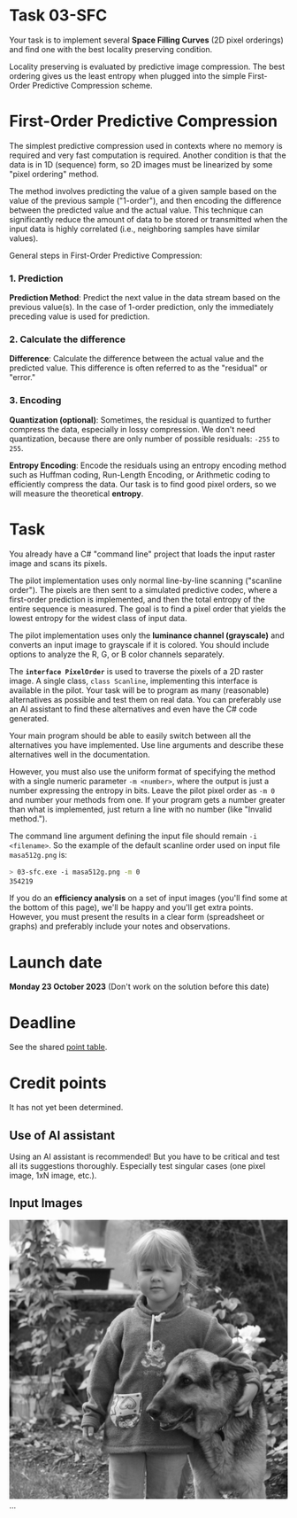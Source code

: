 # Task 03-SFC
Your task is to implement several **Space Filling Curves** (2D pixel orderings)
and find one with the best locality preserving condition.

Locality preserving is evaluated by predictive image compression.
The best ordering gives us the least entropy when plugged into the simple
First-Order Predictive Compression scheme.

# First-Order Predictive Compression
The simplest predictive compression used in contexts where no memory is required and
very fast computation is required. Another condition is that the data is in 1D (sequence) form,
so 2D images must be linearized by some "pixel ordering" method.

The method involves predicting the value of a given sample based on the value of the previous sample
("1-order"), and then encoding the difference between the predicted value and the actual value.
This technique can significantly reduce the amount of data to be stored or transmitted
when the input data is highly correlated (i.e., neighboring samples have similar values).

General steps in First-Order Predictive Compression:

### 1. Prediction
**Prediction Method**: Predict the next value in the data stream based on the previous value(s).
In the case of 1-order prediction, only the immediately preceding value is used for prediction.

### 2. Calculate the difference
**Difference**: Calculate the difference between the actual value and the predicted value.
This difference is often referred to as the "residual" or "error."

### 3. Encoding
**Quantization (optional)**: Sometimes, the residual is quantized to further compress
the data, especially in lossy compression. We don't need quantization, because there are only
number of possible residuals: `-255` to `255`.

**Entropy Encoding**: Encode the residuals using an entropy encoding method such as Huffman coding,
Run-Length Encoding, or Arithmetic coding to efficiently compress the data. Our task is to find
good pixel orders, so we will measure the theoretical **entropy**.

# Task
You already have a C# "command line" project that loads the input raster image and scans its
pixels.

The pilot implementation uses only normal line-by-line scanning ("scanline order").
The pixels are then sent to a simulated predictive codec, where a first-order prediction is
implemented, and then the total entropy of the entire sequence is measured.
The goal is to find a pixel order that yields the lowest entropy for the widest class
of input data.

The pilot implementation uses only the **luminance channel (grayscale)** and converts an
input image to grayscale if it is colored. You should include options to analyze the
R, G, or B color channels separately.

The **`interface PixelOrder`** is used to traverse the pixels of a 2D raster image. A single class,
`class Scanline`, implementing this interface is available in the pilot. Your task will be
to program as many (reasonable) alternatives as possible and test them on real data.
You can preferably use an AI assistant to find these alternatives and even have the
C# code generated.

Your main program should be able to easily switch between all the alternatives you have
implemented. Use line arguments and describe these alternatives well in the documentation.

However, you must also use the uniform format of specifying the method with a single
numeric parameter `-m <number>`, where the output is just a number expressing the
entropy in bits. Leave the pilot pixel order as `-m 0` and number your methods from one.
If your program gets a number greater than what is implemented, just return a line with
no number (like "Invalid method.").

The command line argument defining the input file should remain `-i <filename>`. So the
example of the default scanline order used on input file `masa512g.png` is:
```bash
> 03-sfc.exe -i masa512g.png -m 0
354219
```

If you do an **efficiency analysis** on a set of input images (you'll find some at the bottom
of this page), we'll be happy and you'll get extra points.
However, you must present the results in a clear form (spreadsheet or graphs) and preferably
include your notes and observations.

# Launch date
**Monday 23 October 2023**
(Don't work on the solution before this date)

# Deadline
See the shared [point table](https://docs.google.com/spreadsheets/d/1QLukOcSRPa5exOYW1eUfQWY2WoMjo1menbjQIU7Gvs4/edit?usp=sharing).

# Credit points
It has not yet been determined.

## Use of AI assistant
Using an AI assistant is recommended! But you have to be critical and
test all its suggestions thoroughly. Especially test singular cases (one
pixel image, 1xN image, etc.).

## Input Images

![Masa512g](masa512g.png)  
...